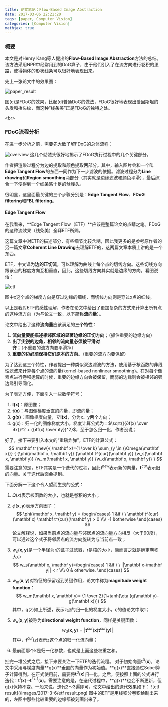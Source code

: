 ```yaml
---
title: 论文笔记：Flow-Based Image Abstraction
date: 2017-03-06 22:21:20
tags: [paper, Computer Vision]
categories: [Computer Vision]
mathjax: true
---
```


### 概要

本文是对Henry Kang等人提出的**Flow-Based Image Abstraction**方法的总结。该方法采用NPR中经常用到的DoG算子，由于他们引入了在流方向进行卷积的思路，使得物体的形状线条可以很好地表现出来。

先上一张论文中的效果图：

![paper_result](/images/2017-3-6/paper_result.png)

图(e)是FDoG的效果，比起(d)普通DoG的做法，FDoG很好地表现出爱因斯坦的头发和抬头纹，而这种“线条美”正是FDoG的独特之处。

<!--more-->

<br\>

### FDoG流程分析

在进一步分析之前，需要先大致了解FDoG的总体流程：

![overview](/images/2017-3-6/overview.png)
这几个骷髅头很好地揭示了FDoG执行过程中的几个关键部分。

作者把渲染过程分为边的提取和颜色提取两部分。其中，输入图片会和一个叫**Edge Tangent Flow**的东西一同作为下一步滤波的依据。滤波过程分为**Line drawing**和**Region smoothing**两部分（其实就是边缘滤波和颜色平滑），最后综合一下便得到一个线条感十足的骷髅头。

很明显，这里面最关键的三个步骤分别是：**Edge Tangent Flow**、**FDoG filtering**和**FBL filtering**。

#### Edge Tangent Flow

在我看来，**Edge Tangent Flow（ETF）**应该是整篇论文的点睛之笔。FDoG的这种流效果（线条美）全拜ETF所赐。

这篇文章中对ETF的描述部分，有些细节比较含糊，因此我更多的是参考原作者的另一篇文章**Coherent Line Drawing**去理解ETF的，这两篇文章本质上讲的是一个东西。

ETF，中文译为**边的正切流**，可以理解为曲线上每个点的切线方向。这些切线方向跟该点的梯度方向互相垂直，因此，这些切线方向其实就是边缘的方向。看图说话：

![etf](/images/2017-3-6/etf.png)

图中x这个点的梯度方向是穿过边缘的细线，而切线方向则是穿过x点的红线。

以上是我对ETF的感性理解，作者在论文中给出了更加复杂的方式来计算出所有点的这种流方向（为与论文一致，以下简称**流向量**）。

论文中给出了这种**流向量**应该满足的**三个特性**：

1. **流向量要能描述相邻区域的显著边缘的正切方向**；（抓住重要的边缘方向）
2. **出了尖锐的边角，相邻的流向量必须被平滑对齐**；（不重要的流方向要平滑掉）
3. **重要的边必须保持它们原本的方向**。（重要的流方向要保留）


为了达到这三个特性，作者提出一种类似双边滤波的方法，使用基于核函数的非线性滤波来计算每个点的流向量(kernel-based nonlinear smoothing)。在对每个像素点进行卷积运算的时候，重要的边缘方向会被保留，而弱的边缘则会被相邻的强边缘引导同化。

为了表述方便，下面引入一些数学符号：

1. **I(x)**：原图像；
2. **t(x)**：与图像梯度垂直的向量，即流向量；
3. **g(x)**：图像梯度向量，∇**I(x)**，分为x、y两个方向；
4. g(x)：归一化的图像梯度大小，梯度计算公式为：$\sqrt{({∂f(x) \over ∂x})^2 + ({∂f(x) \over ∂y})^2}$，至于怎么归一化，作者没说；

好了，接下来要引入本文的“重磅炸弹”，ETF的计算公式：
$$
\mathbf t^{new}( \mathbf x)={1 \over k} \sum_{y \in {\Omega(\mathbf x)}} { {\phi(\mathbf x, \mathbf y)} {\mathbf t^{cur}(\mathbf y)} {w_s(\mathbf x, \mathbf y)} {w_m(\mathbf x, \mathbf y)} {w_d(\mathbf x, \mathbf y)} }
$$
需要注意的是，ETF其实是一个迭代的过程，因此$\mathbf t^{new}$表示新的向量，$\mathbf t^{cur}$表示旧的向量。关于迭代后面会提到。

下面分解一下这个令人望而生畏的公式：

1. $\Omega(x)$表示核函数的大小，也就是卷积的大小；

2. $\phi(\mathbf x, \mathbf y)$表示方向因子：
   $$
   \phi(\mathbf x, \mathbf y) = \begin{cases} 1 &if \ \  \mathbf t^{cur}(\mathbf x) \mathbf t^{cur}(\mathbf y) > 0  \\\\ -1 &otherwise \end{cases}
   $$
   论文解释说，如果当前点的流向量与邻居点的流向量方向相反（大于90度），可以通过这个式子将邻居点的流方向旋转为与当前点一致；

3. $w_s(\mathbf x, \mathbf y)$是一个半径为r的盒子过滤器，r是核的大小，简而言之就是确定卷积大小
   $$
   w_s(\mathbf x, \mathbf y)=\begin{cases} 1 &if \ \ ||\mathbf x-\mathbf y|| < r \\\\ 0 & otherwise. \end{cases}
   $$

4. $w_m(\mathbf x, \mathbf y)$对特征的保留起到关键作用，论文中称为**magnitude weight function**：
   $$
   w_m(\mathbf x, \mathbf y)= {1 \over 2}(1+tanh[\eta (g(\mathbf y)-g(\mathbf x))])
   $$
   其中，g(z)如上所述，表示z点的归一化的梯度大小。$\eta$的值论文中取1；

5. $w_d(\mathbf x, \mathbf y)$被称为**directional weight function**，同样是关键函数：
   $$
   w_d(\mathbf x, \mathbf y)=|\mathbf t^{cur}(\mathbf x) \mathbf t^{cur}(\mathbf y)|
   $$
   其中，$\mathbf t^{cur}(z)$表示z这个点的归一化流向量；

6. 最前面那个k是归一化参数，也就是上面这些权重之和。

扯完一堆公式之后，接下来要关注一下ETF的迭代流程。
对于初始向量$\mathbf t^{0}(\mathbf x)$，论文中采用与梯度向量**g(x)**垂直的向量作为初始值。**g(x)**直接通过Sobel算子计算得到。在正式使用前，需要将$\mathbf t^{0}(\mathbf x)$归一化。之后，便按照上面的公式进行迭代：$\mathbf t^{i}(\mathbf x)$➝$\mathbf t^{i+1}(\mathbf x)$。需要注意的是，在迭代过程中，**g(x)**也会不断更新，但g(x)保持不变。一般来说，迭代2～3遍即可，论文中给出的迭代效果如下：
![etf result](/images/2017-3-6/etf result.png)
图中的ETF是用线积分卷积绘制出来的，左图中那些比较重要的边缘都被刻画出来了。


